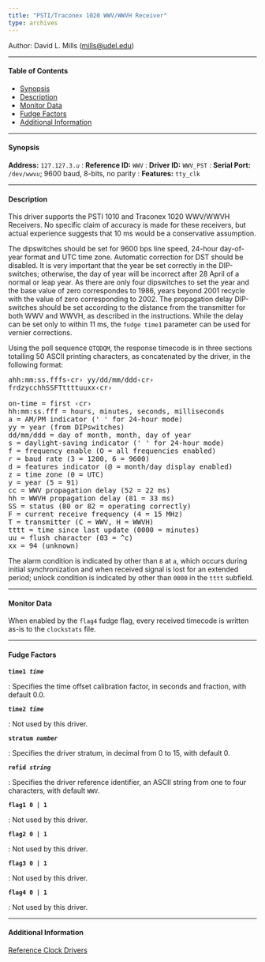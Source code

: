```yaml
---
title: "PSTI/Traconex 1020 WWV/WWVH Receiver"
type: archives
---
```


Author: David L. Mills (mills@udel.edu)

* * *

#### Table of Contents

*   [Synopsis](/documentation/drivers/driver3/#synopsis)
*   [Description](/documentation/drivers/driver3/#description)
*   [Monitor Data](/documentation/drivers/driver3/#monitor-data)
*   [Fudge Factors](/documentation/drivers/driver3/#fudge-factors)
*   [Additional Information](/documentation/drivers/driver3/#additional-information)

* * *

#### Synopsis

**Address:** <code>127.127.3._u_</code>
: **Reference ID:** `WWV`
: **Driver ID:** `WWV_PST`
: **Serial Port:** <code>/dev/wwv*u*</code>; 9600 baud, 8-bits, no parity
: **Features:** `tty_clk`

* * *

#### Description

This driver supports the PSTI 1010 and Traconex 1020 WWV/WWVH Receivers. No specific claim of accuracy is made for these receivers, but actual experience suggests that 10 ms would be a conservative assumption.

The dipswitches should be set for 9600 bps line speed, 24-hour day-of-year format and UTC time zone. Automatic correction for DST should be disabled. It is very important that the year be set correctly in the DIP-switches; otherwise, the day of year will be incorrect after 28 April of a normal or leap year. As there are only four dipswitches to set the year and the base value of zero correspondes to 1986, years beyond 2001 recycle with the value of zero corresponding to 2002. The propagation delay DIP-switches should be set according to the distance from the transmitter for both WWV and WWVH, as described in the instructions. While the delay can be set only to within 11 ms, the `fudge time1` parameter can be used for vernier corrections.

Using the poll sequence `QTQDQM`, the response timecode is in three sections totalling 50 ASCII printing characters, as concatenated by the driver, in the following format:

<pre>ahh:mm:ss.fffs&lsaquo;cr&rsaquo; yy/dd/mm/ddd&lsaquo;cr&rsaquo;
frdzycchhSSFTttttuuxx&lsaquo;cr&rsaquo;

on-time = first &lsaquo;cr&rsaquo;
hh:mm:ss.fff = hours, minutes, seconds, milliseconds
a = AM/PM indicator (' ' for 24-hour mode)
yy = year (from DIPswitches)
dd/mm/ddd = day of month, month, day of year
s = daylight-saving indicator (' ' for 24-hour mode)
f = frequency enable (O = all frequencies enabled)
r = baud rate (3 = 1200, 6 = 9600)
d = features indicator (@ = month/day display enabled)
z = time zone (0 = UTC)
y = year (5 = 91)
cc = WWV propagation delay (52 = 22 ms)
hh = WWVH propagation delay (81 = 33 ms)
SS = status (80 or 82 = operating correctly)
F = current receive frequency (4 = 15 MHz)
T = transmitter (C = WWV, H = WWVH)
tttt = time since last update (0000 = minutes)
uu = flush character (03 = ^c)
xx = 94 (unknown)</pre>

The alarm condition is indicated by other than `8` at `a`, which occurs during initial synchronization and when received signal is lost for an extended period; unlock condition is indicated by other than `0000` in the `tttt` subfield.

* * *

#### Monitor Data

When enabled by the `flag4` fudge flag, every received timecode is written as-is to the `clockstats` file.

* * *

#### Fudge Factors

<code>**time1 _time_**</code>

: Specifies the time offset calibration factor, in seconds and fraction, with default 0.0.

<code>**time2 _time_**</code>

: Not used by this driver.

<code>**stratum _number_**</code>

: Specifies the driver stratum, in decimal from 0 to 15, with default 0.

<code>**refid _string_**</code>

: Specifies the driver reference identifier, an ASCII string from one to four characters, with default `WWV`.

<code>**flag1 0 | 1**</code>

: Not used by this driver.

<code>**flag2 0 | 1**</code>

: Not used by this driver.

<code>**flag3 0 | 1**</code>

: Not used by this driver.

<code>**flag4 0 | 1**</code>

: Not used by this driver.

* * *

#### Additional Information

[Reference Clock Drivers](/documentation/4.2.8-series/refclock/)